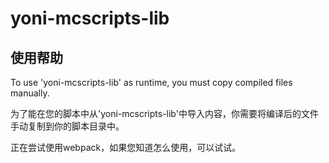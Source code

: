 # yoni-mcscripts-lib

## 使用帮助
To use 'yoni-mcscripts-lib' as runtime, you must copy compiled files manually.

为了能在您的脚本中从'yoni-mcscripts-lib'中导入内容，你需要将编译后的文件手动复制到你的脚本目录中。

正在尝试使用webpack，如果您知道怎么使用，可以试试。